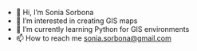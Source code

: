 - 👋 Hi, I’m Sonia Sorbona
- 👀 I’m interested in creating GIS maps
- 🌱 I’m currently learning Python for GIS environments
- 📫 How to reach me sonia.sorbona@gmail.com

<!---
sosorbetto/sosorbetto is a ✨ special ✨ repository because its `README.md` (this file) appears on your GitHub profile.
You can click the Preview link to take a look at your changes.
--->
